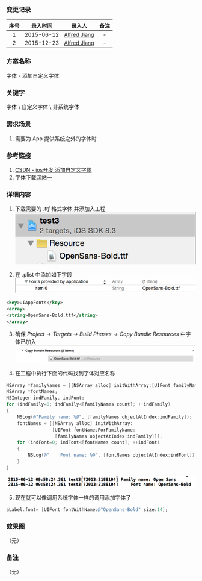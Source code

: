 ### 变更记录

| 序号 | 录入时间 | 录入人 | 备注 |
|:--------:|:--------:|:--------:|:--------:|
| 1 | 2015-06-12 | [Alfred Jiang](https://github.com/viktyz) | - |
| 2 | 2015-12-23 | [Alfred Jiang](https://github.com/viktyz) | - |

### 方案名称

字体 - 添加自定义字体

### 关键字

字体 \ 自定义字体 \ 非系统字体

### 需求场景

1. 需要为 App 提供系统之外的字体时

### 参考链接

1. [CSDN - ios开发 添加自定义字体](http://blog.csdn.net/u012703795/article/details/42006093)
2. [字体下载网站一](http://font.chinaz.com/)

### 详细内容

1. 下载需要的 *.ttf* 格式字体,并添加入工程
![Image_00116_00001](Images/Image_00116_00001.png)

2. 在 .plist 中添加如下字段
![Image_00116_00002](Images/Image_00116_00002.png)
```xml
<key>UIAppFonts</key>
<array>
<string>OpenSans-Bold.ttf</string>
</array>
```

3. 确保 *Project -> Targets -> Build Phases -> Copy Bundle Resources* 中字体已加入
![Image_00116_00003](Images/Image_00116_00003.png)

4. 在工程中执行下面的代码找到字体对应名称
```objectivec
NSArray *familyNames = [[NSArray alloc] initWithArray:[UIFont familyNames]];
NSArray *fontNames;
NSInteger indFamily, indFont;
for (indFamily=0; indFamily<[familyNames count]; ++indFamily)
{
    NSLog(@"Family name: %@", [familyNames objectAtIndex:indFamily]);
    fontNames = [[NSArray alloc] initWithArray:
                 [UIFont fontNamesForFamilyName:
                  [familyNames objectAtIndex:indFamily]]];
    for (indFont=0; indFont<[fontNames count]; ++indFont)
    {
        NSLog(@"    Font name: %@", [fontNames objectAtIndex:indFont]);
    }
}
```
![Image_00116_00004](images/Image_00116_00004.png)

5. 现在就可以像调用系统字体一样的调用添加字体了
```objectivec
aLabel.font= [UIFont fontWithName:@"OpenSans-Bold" size:14];
```

### 效果图
（无）

### 备注
（无）
